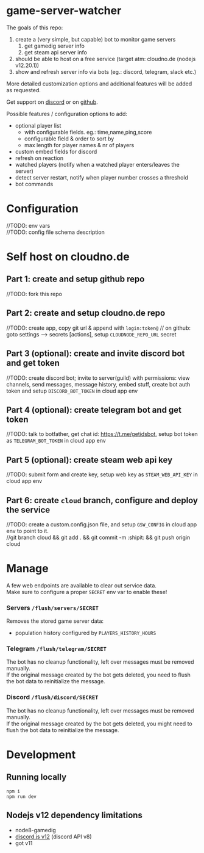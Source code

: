 # game-server-watcher
The goals of this repo:
 1. create a (very simple, but capable) bot to monitor game servers
    1. get gamedig server info
    1. get steam api server info
 1. should be able to host on a free service (target atm: cloudno.de (nodejs v12.20.1))
 1. show and refresh server info via bots (eg.: discord, telegram, slack etc.)

More detailed customization options and additional features will be added as requested.  

Get support on [discord](https://discord.gg/4tsbftsGJz) or on [github](https://github.com/a-sync/game-server-watcher/issues/new).

Possible features / configuration options to add:
 * optional player list
   * with configurable fields. eg.: time,name,ping,score
   * configurable field & order to sort by
   * max length for player names & nr of players
 * custom embed fields for discord
 * refresh on reaction
 * watched players (notify when a watched player enters/leaves the server)
 * detect server restart, notify when player number crosses a threshold
 * bot commands

# Configuration
//TODO: env vars  
//TODO: config file schema description

# Self host on cloudno.de
## Part 1: create and setup github repo
//TODO: fork this repo

## Part 2: create and setup cloudno.de repo
//TODO: create app, copy git url & append with `login:token@`
// on github: goto settings --> secrets \[actions\], setup `CLOUDNODE_REPO_URL` secret

## Part 3 (optional): create and invite discord bot and get token
//TODO: create discord bot; invite to server(guild) with permissions: view channels, send messages, message history, embed stuff, create bot auth token and setup `DISCORD_BOT_TOKEN` in cloud app env  

## Part 4 (optional): create telegram bot and get token
//TODO: talk to botfather, get chat id: https://t.me/getidsbot, setup bot token as `TELEGRAM_BOT_TOKEN` in cloud app env 

## Part 5 (optional): create steam web api key
//TODO: submit form and create key, setup web key as `STEAM_WEB_API_KEY` in cloud app env 

## Part 6: create `cloud` branch, configure and deploy the service
//TODO: create a custom.config.json file, and setup `GSW_CONFIG` in cloud app env to point to it.  
//git branch cloud && git add . && git commit -m :shipit: && git push origin cloud

# Manage
A few web endpoints are available to clear out service data.  
Make sure to configure a proper `SECRET` env var to enable these!

### Servers `/flush/servers/SECRET`
Removes the stored game server data:  
 * population history configured by `PLAYERS_HISTORY_HOURS`

### Telegram `/flush/telegram/SECRET`
The bot has no cleanup functionality, left over messages must be removed manually.  
If the original message created by the bot gets deleted, you need to flush the bot data to reinitialize the message.

### Discord `/flush/discord/SECRET`
The bot has no cleanup functionality, left over messages must be removed manually.  
If the original message created by the bot gets deleted, you might need to flush the bot data to reinitialize the message.

# Development
## Running locally
```
npm i
npm run dev
```

## Nodejs v12 dependency limitations
* node8-gamedig
* [discord.js v12](https://discord.js.org/#/docs/discord.js/v12/general/welcome) (discord API v8)  
* got v11
